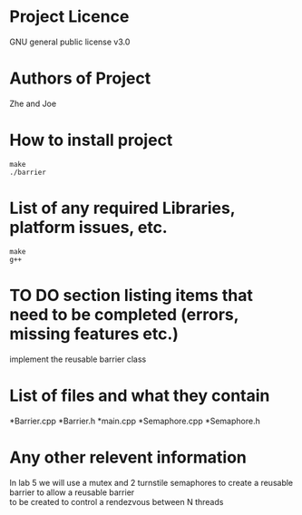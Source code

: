 # Project Licence 
GNU general public license v3.0
# Authors of Project 
Zhe and Joe
# How to install project
```
make
./barrier
```
# List of any required Libraries, platform issues, etc.
```
make
g++
```
# TO DO section listing items that need to be completed (errors, missing features etc.)
implement the reusable barrier class
# List of files and what they contain
*Barrier.cpp
*Barrier.h
*main.cpp
*Semaphore.cpp
*Semaphore.h
# Any other relevent information
In lab 5 we will use a mutex and 2 turnstile semaphores to create a reusable barrier to allow a reusable barrier \
to be created to control a rendezvous between N threads
